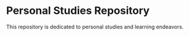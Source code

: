 # Personal Studies Repository

This repository is dedicated to personal studies and learning endeavors.
